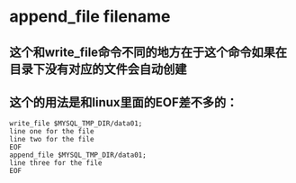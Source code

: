 # append_file filename
## 这个和write_file命令不同的地方在于这个命令如果在目录下没有对应的文件会自动创建
## 这个的用法是和linux里面的EOF差不多的：
```
write_file $MYSQL_TMP_DIR/data01;
line one for the file
line two for the file
EOF
append_file $MYSQL_TMP_DIR/data01;
line three for the file
EOF
```



